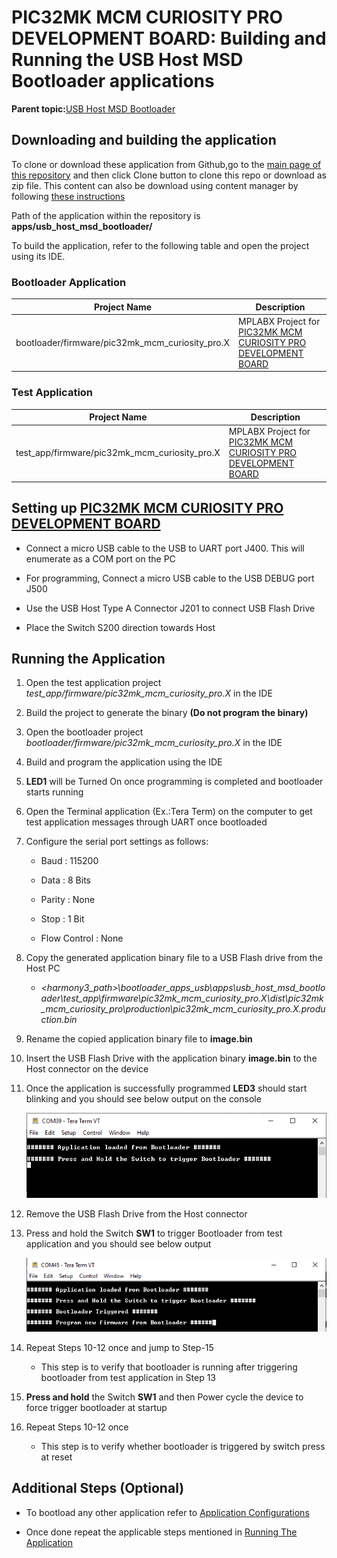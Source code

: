 # PIC32MK MCM CURIOSITY PRO DEVELOPMENT BOARD: Building and Running the USB Host MSD Bootloader applications

**Parent topic:**[USB Host MSD Bootloader](GUID-5D274490-A6BA-420C-91D1-6E56CA0CF5B3.md)

## Downloading and building the application

To clone or download these application from Github,go to the [main page of this repository](https://github.com/Microchip-MPLAB-Harmony/bootloader_apps_usb) and then click Clone button to clone this repo or download as zip file. This content can also be download using content manager by following [these instructions](https://github.com/Microchip-MPLAB-Harmony/contentmanager/wiki)

Path of the application within the repository is **apps/usb\_host\_msd\_bootloader/**

To build the application, refer to the following table and open the project using its IDE.

### Bootloader Application

|Project Name|Description|
|------------|-----------|
|bootloader/firmware/pic32mk\_mcm\_curiosity\_pro.X|MPLABX Project for [PIC32MK MCM CURIOSITY PRO DEVELOPMENT BOARD](https://www.microchip.com/en-us/development-tool/ev31e34a)|

### Test Application

|Project Name|Description|
|------------|-----------|
|test\_app/firmware/pic32mk\_mcm\_curiosity\_pro.X|MPLABX Project for [PIC32MK MCM CURIOSITY PRO DEVELOPMENT BOARD](https://www.microchip.com/en-us/development-tool/ev31e34a)|

## Setting up [PIC32MK MCM CURIOSITY PRO DEVELOPMENT BOARD](https://www.microchip.com/en-us/development-tool/ev31e34a)

-   Connect a micro USB cable to the USB to UART port J400. This will enumerate as a COM port on the PC

-   For programming, Connect a micro USB cable to the USB DEBUG port J500

-   Use the USB Host Type A Connector J201 to connect USB Flash Drive

-   Place the Switch S200 direction towards Host


## Running the Application

1.  Open the test application project *test\_app/firmware/pic32mk\_mcm\_curiosity\_pro.X* in the IDE

2.  Build the project to generate the binary **\(Do not program the binary\)**

3.  Open the bootloader project *bootloader/firmware/pic32mk\_mcm\_curiosity\_pro.X* in the IDE

4.  Build and program the application using the IDE

5.  **LED1** will be Turned On once programming is completed and bootloader starts running

6.  Open the Terminal application \(Ex.:Tera Term\) on the computer to get test application messages through UART once bootloaded

7.  Configure the serial port settings as follows:

    -   Baud : 115200

    -   Data : 8 Bits

    -   Parity : None

    -   Stop : 1 Bit

    -   Flow Control : None

8.  Copy the generated application binary file to a USB Flash drive from the Host PC

    -   *<harmony3\_path\>\\bootloader\_apps\_usb\\apps\\usb\_host\_msd\_bootloader\\test\_app\\firmware\\pic32mk\_mcm\_curiosity\_pro.X\\dist\\pic32mk\_mcm\_curiosity\_pro\\production\\pic32mk\_mcm\_curiosity\_pro.X.production.bin*

9.  Rename the copied application binary file to **image.bin**

10. Insert the USB Flash Drive with the application binary **image.bin** to the Host connector on the device

11. Once the application is successfully programmed **LED3** should start blinking and you should see below output on the console

    ![output](GUID-85766B71-F137-4B0A-8BA8-B94723A3608B-low.png)

12. Remove the USB Flash Drive from the Host connector

13. Press and hold the Switch **SW1** to trigger Bootloader from test application and you should see below output

    ![output](GUID-334C25E1-AD62-4367-B951-9CC66ECFC209-low.png)

14. Repeat Steps 10-12 once and jump to Step-15

    -   This step is to verify that bootloader is running after triggering bootloader from test application in Step 13

15. **Press and hold** the Switch **SW1** and then Power cycle the device to force trigger bootloader at startup

16. Repeat Steps 10-12 once

    -   This step is to verify whether bootloader is triggered by switch press at reset


## Additional Steps \(Optional\)

-   To bootload any other application refer to [Application Configurations](GUID-6E96B464-6390-4AD8-A7C5-98AC2758D05F.md)

-   Once done repeat the applicable steps mentioned in [Running The Application](#running-the-application)


